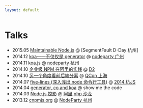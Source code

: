 ```yaml
---
layout: default
---
```


# Talks

* 2015.05 [Maintainable Node.js](http://deadhorse.me/maintainable-nodejs/#/) @ [SegmentFault D-Day 杭州]
* 2014.12 [koa——不仅仅是 generator](http://deadhorse.me/slides/koa-not-only-generator.pdf) @ [nodeparty 广州](https://github.com/cnodejs/nodeparty/issues/8)
* 2014.11 [koa.js](http://deadhorse.me/slides/koa.pdf) @ [nodeparty 杭州](https://github.com/cnodejs/nodeparty/issues/7)
* 2014.10 [企业级 NPM 在阿里的实践](http://deadhorse.me/slides/npm-enterprise-in-ali.pdf) @ [D2](http://d2forum.alibaba-inc.com/)
* 2014.10 [另一个角度看前后端分离](https://speakerdeck.com/deadhorse/ling-ge-jiao-du-kan-qian-hou-duan-fen-chi-node-dot-js-yin-fa-de-qian-duan-bian-ge) @ [QCon 上海](http://2014.qconshanghai.com/speakers/)
* 2014.07 [five-lines (深入浅出 node 命令行工具)](http://2014.jsconf.cn/slides/five-lines.pdf) @ [2014 杭JS](http://2014.jsconf.cn/)
* 2014.04 [generator, co and koa](http://deadhorse.me/co-and-koa-talk) @ show me the code
* 2014.03 [Node.js 掠影](http://deadhorse.me/slides/intro-of-node.pdf) @ [阿里 php 沙龙](http://www.lamper.cn/party/view/38)
* 2013.12 [cnpmjs.org](http://deadhorse.me/slides/cnpmjs.html) @ [NodeParty 杭州](https://github.com/cnodejs/nodeparty/issues/2)
